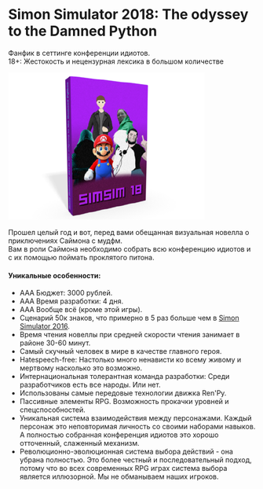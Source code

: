 # Simon Simulator 2018: The odyssey to the Damned Python

Фанфик в сеттинге конференции идиотов.  
18+: Жестокость и нецензурная лексика в большом количестве  

<p><img src="cover.png"></p>

Прошел целый год и вот, перед вами обещанная визуальная новелла о приключениях Саймона с мудфм.  
Вам в роли Саймона необходимо собрать всю конференцию идиотов и с их помощью поймать проклятого питона.  

#### Уникальные особенности:
* AAA Бюджет: 3000 рублей.
* AAA Время разработки: 4 дня.
* ААА Вообще всё (кроме этой игры).
* Сценарий 50к знаков, что примерно в 5 раз больше чем в [Simon Simulator 2016](https://github.com/TheStupidConference/simsim18/).
* Время чтения новеллы при средней скорости чтения занимает в районе 30-60 минут.
* Самый скучный человек в мире в качестве главного героя.
* Hatespeech-free: Настолько много ненависти ко всему живому и мертвому насколько это возможно.
* Интернациональная толерантная команда разработки: Среди разработчиков есть все народы. Или нет.
* Использованы самые передовые технологии движка Ren'Py.
* Пассивные элементы RPG. Возможность прокачки уровней и спецспособностей.
* Уникальная система взаимодействия между персонажами. Каждый персонаж это неповторимая личность со своими наборами навыков. А полностью собранная конференция идиотов это хорошо отточенный, слаженный механизм.
* Революционно-эволюционная система выбора действий - она убрана полностью. Это более честный и последовательный подход, потому что во всех современных RPG играх система выбора является иллюзорной. Мы не обманываем наших игроков.
